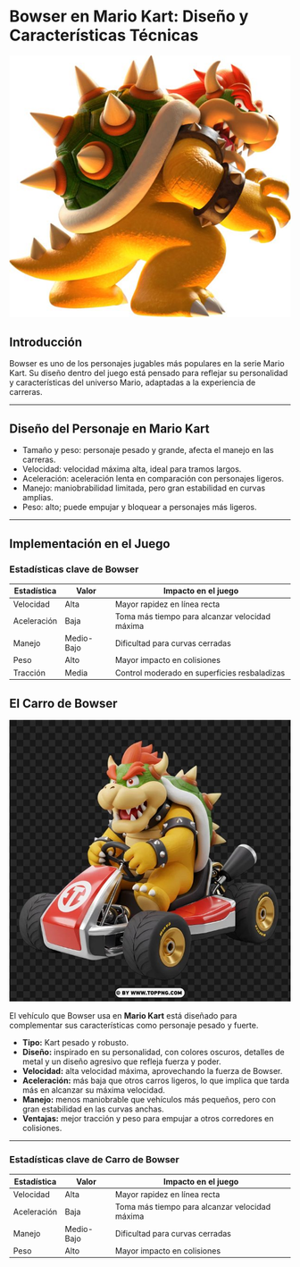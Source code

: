 # Bowser en Mario Kart: Diseño y Características Técnicas

![Bowser en Mario Kart](/image/Bowser.jpg)

## Introducción

Bowser es uno de los personajes jugables más populares en la serie Mario Kart. Su diseño dentro del juego está pensado para reflejar su personalidad y características del universo Mario, adaptadas a la experiencia de carreras.

---

## Diseño del Personaje en Mario Kart

- Tamaño y peso: personaje pesado y grande, afecta el manejo en las carreras.
- Velocidad: velocidad máxima alta, ideal para tramos largos.
- Aceleración: aceleración lenta en comparación con personajes ligeros.
- Manejo: maniobrabilidad limitada, pero gran estabilidad en curvas amplias.
- Peso: alto; puede empujar y bloquear a personajes más ligeros.

---

## Implementación en el Juego

### Estadísticas clave de Bowser

| Estadística   | Valor       | Impacto en el juego                 |
|-------------- |------------ |-----------------------------------|
| Velocidad     | Alta        | Mayor rapidez en línea recta       |
| Aceleración   | Baja        | Toma más tiempo para alcanzar velocidad máxima |
| Manejo       | Medio-Bajo  | Dificultad para curvas cerradas    |
| Peso         | Alto        | Mayor impacto en colisiones        |
| Tracción     | Media       | Control moderado en superficies resbaladizas |



## El Carro de Bowser

![Bowser en Mario Kart](/image/CarBowser.jpg)

El vehículo que Bowser usa en **Mario Kart** está diseñado para complementar sus características como personaje pesado y fuerte.

- **Tipo:** Kart pesado y robusto.
- **Diseño:** inspirado en su personalidad, con colores oscuros, detalles de metal y un diseño agresivo que refleja fuerza y poder.
- **Velocidad:** alta velocidad máxima, aprovechando la fuerza de Bowser.
- **Aceleración:** más baja que otros carros ligeros, lo que implica que tarda más en alcanzar su máxima velocidad.
- **Manejo:** menos maniobrable que vehículos más pequeños, pero con gran estabilidad en las curvas anchas.
- **Ventajas:** mejor tracción y peso para empujar a otros corredores en colisiones.

---

### Estadísticas clave de Carro de Bowser

| Estadística   | Valor       | Impacto en el juego                 |
|-------------- |------------ |-----------------------------------|
| Velocidad     | Alta        | Mayor rapidez en línea recta       |
| Aceleración   | Baja        | Toma más tiempo para alcanzar velocidad máxima |
| Manejo       | Medio-Bajo  | Dificultad para curvas cerradas    |
| Peso         | Alto        | Mayor impacto en colisiones        |